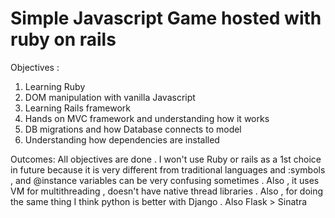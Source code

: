 # Simple Javascript Game hosted with ruby on rails

Objectives :
1. Learning Ruby
2. DOM manipulation with vanilla Javascript
3. Learning Rails framework
4. Hands on MVC framework and understanding how it works
5. DB migrations and how Database connects to model 
6. Understanding how dependencies are installed 

Outcomes:
All objectives are done .
I won't use Ruby or rails as a 1st choice in future because it is very different from traditional languages and :symbols , and @instance variables can be very confusing sometimes . Also , it uses VM for multithreading , doesn't have native thread libraries .
Also , for doing the same thing I think python is better with Django .
Also Flask > Sinatra
